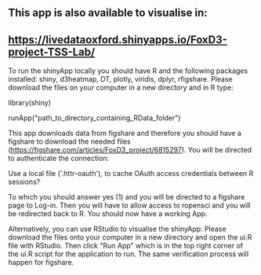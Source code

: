 ## This app is also available to visualise in: 
## https://livedataoxford.shinyapps.io/FoxD3-project-TSS-Lab/

To run the shinyApp locally you should have R and the following packages installed: shiny, d3heatmap, DT, plotly, viridis, dplyr, rfigshare. Please download the files on your computer in a new directory and in R type: 

library(shiny)

runApp("path_to_directory_containing_RData_folder")

This app downloads data from figshare and therefore you should have a figshare to download the needed files (https://figshare.com/articles/FoxD3_project/6815297). You will be directed to authenticate the connection:

Use a local file ('.httr-oauth'), to cache OAuth access credentials between R sessions?

To which you should answer yes (1) and you will be directed to a figshare page to Log-in. Then you will have to allow access to ropensci and you will be redirected back to R. You should now have a working App. 

Alternatively, you can use RStudio to visualise the shinyApp: Please download the files onto your computer in a new directory and open the ui.R file with RStudio. Then click "Run App" which is in the top right corner of the ui.R script for the application to run. The same verification process will happen for figshare. 
